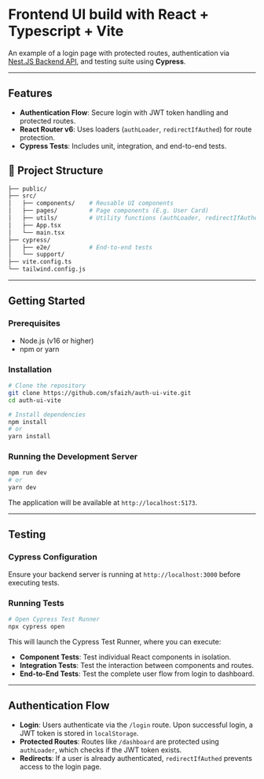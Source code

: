 # Frontend UI build with React + Typescript + Vite

An example of a login page with protected routes, authentication via [Nest.JS Backend API](https://github.com/sfaizh/auth-api-nestjs), and testing suite using **Cypress**.

---

## Features

- **Authentication Flow**: Secure login with JWT token handling and protected routes.
- **React Router v6**: Uses loaders (`authLoader`, `redirectIfAuthed`) for route protection.
- **Cypress Tests**: Includes unit, integration, and end-to-end tests.

## 📁 Project Structure

```bash
├── public/
├── src/
│   ├── components/    # Reusable UI components
│   ├── pages/         # Page components (E.g. User Card)
│   ├── utils/         # Utility functions (authLoader, redirectIfAuthed)
│   ├── App.tsx
│   └── main.tsx
├── cypress/
│   ├── e2e/           # End-to-end tests
│   └── support/
├── vite.config.ts
└── tailwind.config.js
```

---

## Getting Started

### Prerequisites

- Node.js (v16 or higher)
- npm or yarn

### Installation

```bash
# Clone the repository
git clone https://github.com/sfaizh/auth-ui-vite.git
cd auth-ui-vite

# Install dependencies
npm install
# or
yarn install
```

### Running the Development Server

```bash
npm run dev
# or
yarn dev
```

The application will be available at `http://localhost:5173`.

---

## Testing

### Cypress Configuration

Ensure your backend server is running at `http://localhost:3000` before executing tests.

### Running Tests

```bash
# Open Cypress Test Runner
npx cypress open
```

This will launch the Cypress Test Runner, where you can execute:

- **Component Tests**: Test individual React components in isolation.
- **Integration Tests**: Test the interaction between components and routes.
- **End-to-End Tests**: Test the complete user flow from login to dashboard.

---

## Authentication Flow

- **Login**: Users authenticate via the `/login` route. Upon successful login, a JWT token is stored in `localStorage`.
- **Protected Routes**: Routes like `/dashboard` are protected using `authLoader`, which checks if the JWT token exists.
- **Redirects**: If a user is already authenticated, `redirectIfAuthed` prevents access to the login page.
